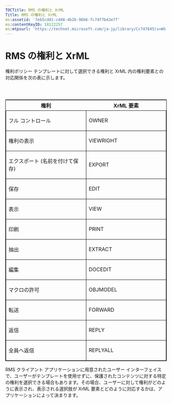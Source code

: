 ```yaml
---
TOCTitle: RMS の権利と XrML
Title: RMS の権利と XrML
ms:assetid: '7eb5cdd1-cd48-4b2b-96b6-fc74f7b42e7f'
ms:contentKeyID: 18122257
ms:mtpsurl: 'https://technet.microsoft.com/ja-jp/library/Cc747645(v=WS.10)'
---
```


RMS の権利と XrML
=================

権利ポリシー テンプレートに対して選択できる権利と XrML 内の権利要素との対応関係を次の表に示します。

###  

<p> </p>
<table style="border:1px solid black;">
<colgroup>
<col width="50%" />
<col width="50%" />
</colgroup>
<thead>
<tr class="header">
<th>権利</th>
<th>XrML 要素</th>
</tr>
</thead>
<tbody>
<tr class="odd">
<td style="border:1px solid black;"><p>フル コントロール</p></td>
<td style="border:1px solid black;"><p>OWNER</p></td>
</tr>  
<tr class="even">
<td style="border:1px solid black;"><p>権利の表示</p></td>
<td style="border:1px solid black;"><p>VIEWRIGHT</p></td>
</tr>  
<tr class="odd">
<td style="border:1px solid black;"><p>エクスポート (名前を付けて保存)</p></td>
<td style="border:1px solid black;"><p>EXPORT</p></td>
</tr>  
<tr class="even">
<td style="border:1px solid black;"><p>保存</p></td>
<td style="border:1px solid black;"><p>EDIT</p></td>
</tr>  
<tr class="odd">
<td style="border:1px solid black;"><p>表示</p></td>
<td style="border:1px solid black;"><p>VIEW</p></td>
</tr>  
<tr class="even">
<td style="border:1px solid black;"><p>印刷</p></td>
<td style="border:1px solid black;"><p>PRINT</p></td>
</tr>  
<tr class="odd">
<td style="border:1px solid black;"><p>抽出</p></td>
<td style="border:1px solid black;"><p>EXTRACT</p></td>
</tr>  
<tr class="even">
<td style="border:1px solid black;"><p>編集</p></td>
<td style="border:1px solid black;"><p>DOCEDIT</p></td>
</tr>  
<tr class="odd">
<td style="border:1px solid black;"><p>マクロの許可</p></td>
<td style="border:1px solid black;"><p>OBJMODEL</p></td>
</tr>  
<tr class="even">
<td style="border:1px solid black;"><p>転送</p></td>
<td style="border:1px solid black;"><p>FORWARD</p></td>
</tr>  
<tr class="odd">
<td style="border:1px solid black;"><p>返信</p></td>
<td style="border:1px solid black;"><p>REPLY</p></td>
</tr>  
<tr class="even">
<td style="border:1px solid black;"><p>全員へ返信</p></td>
<td style="border:1px solid black;"><p>REPLYALL</p></td>
</tr>  
</tbody>  
</table>
  
RMS クライアント アプリケーションに用意されたユーザー インターフェイスで、ユーザーがテンプレートを使用せずに、保護されたコンテンツに対する特定の権利を選択できる場合もあります。その場合、ユーザーに対して権利がどのように表示され、表示される選択肢が XrML 要素とどのように対応するかは、アプリケーションによって決まります。
